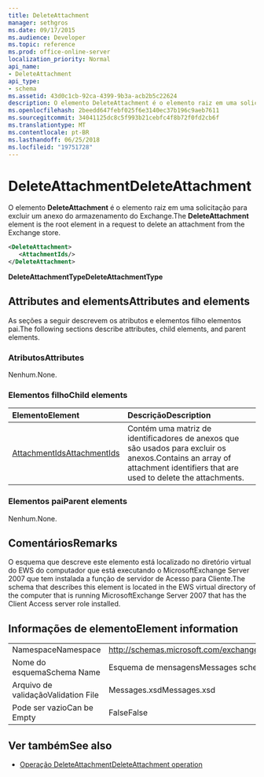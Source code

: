 ```yaml
---
title: DeleteAttachment
manager: sethgros
ms.date: 09/17/2015
ms.audience: Developer
ms.topic: reference
ms.prod: office-online-server
localization_priority: Normal
api_name:
- DeleteAttachment
api_type:
- schema
ms.assetid: 43d0c1cb-92ca-4399-9b3a-acb2b5c22624
description: O elemento DeleteAttachment é o elemento raiz em uma solicitação para excluir um anexo do armazenamento do Exchange.
ms.openlocfilehash: 2beedd647febf025f6e3140ec37b196c9aeb7611
ms.sourcegitcommit: 34041125dc8c5f993b21cebfc4f8b72f0fd2cb6f
ms.translationtype: MT
ms.contentlocale: pt-BR
ms.lasthandoff: 06/25/2018
ms.locfileid: "19751728"
---
```

# <a name="deleteattachment"></a><span data-ttu-id="54767-103">DeleteAttachment</span><span class="sxs-lookup"><span data-stu-id="54767-103">DeleteAttachment</span></span>

<span data-ttu-id="54767-104">O elemento **DeleteAttachment** é o elemento raiz em uma solicitação para excluir um anexo do armazenamento do Exchange.</span><span class="sxs-lookup"><span data-stu-id="54767-104">The **DeleteAttachment** element is the root element in a request to delete an attachment from the Exchange store.</span></span> 
  
```xml
<DeleteAttachment>
   <AttachmentIds/>
</DeleteAttachment>
```

<span data-ttu-id="54767-105">**DeleteAttachmentType**</span><span class="sxs-lookup"><span data-stu-id="54767-105">**DeleteAttachmentType**</span></span>

## <a name="attributes-and-elements"></a><span data-ttu-id="54767-106">Attributes and elements</span><span class="sxs-lookup"><span data-stu-id="54767-106">Attributes and elements</span></span>

<span data-ttu-id="54767-107">As seções a seguir descrevem os atributos e elementos filho elementos pai.</span><span class="sxs-lookup"><span data-stu-id="54767-107">The following sections describe attributes, child elements, and parent elements.</span></span>
  
### <a name="attributes"></a><span data-ttu-id="54767-108">Atributos</span><span class="sxs-lookup"><span data-stu-id="54767-108">Attributes</span></span>

<span data-ttu-id="54767-109">Nenhum.</span><span class="sxs-lookup"><span data-stu-id="54767-109">None.</span></span>
  
### <a name="child-elements"></a><span data-ttu-id="54767-110">Elementos filho</span><span class="sxs-lookup"><span data-stu-id="54767-110">Child elements</span></span>

|<span data-ttu-id="54767-111">**Elemento**</span><span class="sxs-lookup"><span data-stu-id="54767-111">**Element**</span></span>|<span data-ttu-id="54767-112">**Descrição**</span><span class="sxs-lookup"><span data-stu-id="54767-112">**Description**</span></span>|
|:-----|:-----|
|[<span data-ttu-id="54767-113">AttachmentIds</span><span class="sxs-lookup"><span data-stu-id="54767-113">AttachmentIds</span></span>](attachmentids.md) <br/> |<span data-ttu-id="54767-114">Contém uma matriz de identificadores de anexos que são usados para excluir os anexos.</span><span class="sxs-lookup"><span data-stu-id="54767-114">Contains an array of attachment identifiers that are used to delete the attachments.</span></span>  <br/> |
   
### <a name="parent-elements"></a><span data-ttu-id="54767-115">Elementos pai</span><span class="sxs-lookup"><span data-stu-id="54767-115">Parent elements</span></span>

<span data-ttu-id="54767-116">Nenhum.</span><span class="sxs-lookup"><span data-stu-id="54767-116">None.</span></span>
  
## <a name="remarks"></a><span data-ttu-id="54767-117">Comentários</span><span class="sxs-lookup"><span data-stu-id="54767-117">Remarks</span></span>

<span data-ttu-id="54767-118">O esquema que descreve este elemento está localizado no diretório virtual do EWS do computador que está executando o MicrosoftExchange Server 2007 que tem instalada a função de servidor de Acesso para Cliente.</span><span class="sxs-lookup"><span data-stu-id="54767-118">The schema that describes this element is located in the EWS virtual directory of the computer that is running MicrosoftExchange Server 2007 that has the Client Access server role installed.</span></span>
  
## <a name="element-information"></a><span data-ttu-id="54767-119">Informações de elemento</span><span class="sxs-lookup"><span data-stu-id="54767-119">Element information</span></span>

|||
|:-----|:-----|
|<span data-ttu-id="54767-120">Namespace</span><span class="sxs-lookup"><span data-stu-id="54767-120">Namespace</span></span>  <br/> |http://schemas.microsoft.com/exchange/services/2006/messages  <br/> |
|<span data-ttu-id="54767-121">Nome do esquema</span><span class="sxs-lookup"><span data-stu-id="54767-121">Schema Name</span></span>  <br/> |<span data-ttu-id="54767-122">Esquema de mensagens</span><span class="sxs-lookup"><span data-stu-id="54767-122">Messages schema</span></span>  <br/> |
|<span data-ttu-id="54767-123">Arquivo de validação</span><span class="sxs-lookup"><span data-stu-id="54767-123">Validation File</span></span>  <br/> |<span data-ttu-id="54767-124">Messages.xsd</span><span class="sxs-lookup"><span data-stu-id="54767-124">Messages.xsd</span></span>  <br/> |
|<span data-ttu-id="54767-125">Pode ser vazio</span><span class="sxs-lookup"><span data-stu-id="54767-125">Can be Empty</span></span>  <br/> |<span data-ttu-id="54767-126">False</span><span class="sxs-lookup"><span data-stu-id="54767-126">False</span></span>  <br/> |
   
## <a name="see-also"></a><span data-ttu-id="54767-127">Ver também</span><span class="sxs-lookup"><span data-stu-id="54767-127">See also</span></span>

- [<span data-ttu-id="54767-128">Operação DeleteAttachment</span><span class="sxs-lookup"><span data-stu-id="54767-128">DeleteAttachment operation</span></span>](deleteattachment-operation.md)

